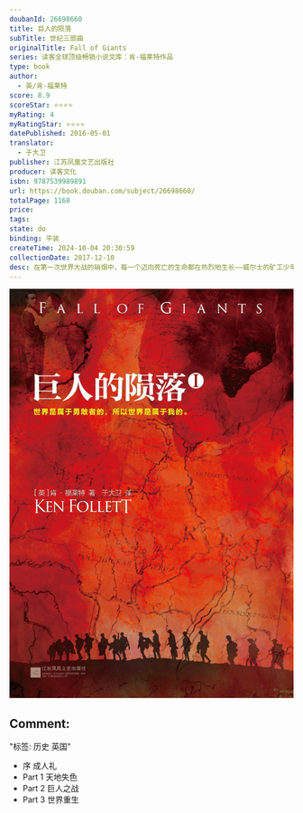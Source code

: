 ```yaml
---
doubanId: 26698660
title: 巨人的陨落
subTitle: 世纪三部曲
originalTitle: Fall of Giants
series: 读客全球顶级畅销小说文库：肯·福莱特作品
type: book
author: 
  - 英/肯·福莱特
score: 8.9
scoreStar: ⭐⭐⭐⭐
myRating: 4
myRatingStar: ⭐⭐⭐⭐
datePublished: 2016-05-01
translator: 
  - 于大卫
publisher: 江苏凤凰文艺出版社
producer: 读客文化
isbn: 9787539989891
url: https://book.douban.com/subject/26698660/
totalPage: 1168
price: 
tags: 
state: do
binding: 平装
createTime: 2024-10-04 20:30:59
collectionDate: 2017-12-10
desc: 在第一次世界大战的硝烟中，每一个迈向死亡的生命都在热烈地生长——威尔士的矿工少年、刚失恋的美国法律系大学生、穷困潦倒的俄国兄弟、富有英俊的英格兰伯爵，以及痴情的德国特工… 从充满灰尘和危险的煤矿到闪闪发光的皇室宫殿，从代表着权力的走廊到爱恨纠缠的卧室，五个家族迥然不同又纠葛不断的命运逐渐揭晓，波澜壮阔地展现了一个我们自认为了解，但从未如此真切感受过的20世纪。肯·福莱特 Ken Follett (1949 -)，现象级畅销小说大师。1978年出版了处女作《风暴岛》，并于次年获得爱伦坡奖，声名鹊起，专职写作。2010年，荣登全球作家富豪榜上第5名。2013年，获得爱伦坡终身大师奖。他的小说出版前，都会请历史学家审读书稿，绝不容许出现任何史实错误。有出版人曾指出，肯·福莱特 “没有一个饱受折磨的灵魂”，他愉快地承认了，“大家都在写内心的痛苦，可我总是觉得很开心”。他说：“很多作家只写能取悦他们自己的东西，并模模糊糊地希望这也能取悦别人。但我每写一页都在清醒地思考：读者会怎么想？读者觉得这真的会发生吗？读者关心这些吗？读者想要知道接下来会发生什么吗？我敬佩那些用文字和新奇结构进行文学实验的作家，但我从不这么玩。”作者官方网站：www.ken-follett.com
---
```


![image](99.Attachments/Files/s28668834.jpg)

Comment: 
---
"标签: 历史 英国"


  - 序 成人礼
  - Part 1 天地失色
  - Part 2 巨人之战
  - Part 3 世界重生
